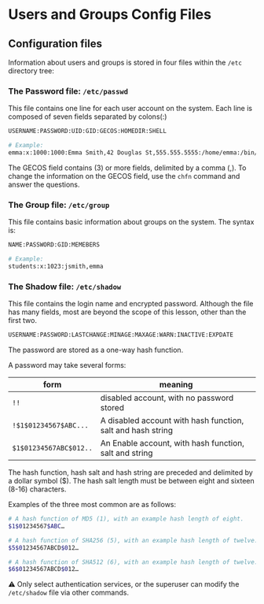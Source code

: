 # Users and Groups Config Files

## Configuration files

Information about users and groups is stored in four files within the `/etc` directory tree:

### The Password file: `/etc/passwd`

This file contains one line for each user account on the system. 
Each line is composed of seven fields separated by colons(:)

```sh
USERNAME:PASSWORD:UID:GID:GECOS:HOMEDIR:SHELL 

# Example:
emma:x:1000:1000:Emma Smith,42 Douglas St,555.555.5555:/home/emma:/bin/bash
```

The GECOS field contains (3) or more fields, delimited by a comma (,). To change the information on the GECOS field, use the `chfn` command and answer the questions.

### The Group file: `/etc/group` 

This file contains basic information about groups on the system. The syntax is:

```sh
NAME:PASSWORD:GID:MEMEBERS

# Example:
students:x:1023:jsmith,emma
```

### The Shadow file: `/etc/shadow`

This file contains the login name and encrypted password. Although the file has many fields, most are beyond the scope of this lesson, other than the first two.

```sh
USERNAME:PASSWORD:LASTCHANGE:MINAGE:MAXAGE:WARN:INACTIVE:EXPDATE
```

The password are stored as a one-way hash function.

A password may take several forms:

| form                   | meaning                                                     |
|------------------------|-------------------------------------------------------------|
| `!!`                   | disabled account, with no password stored                   |
| `!$1$01234567$ABC...`  | A disabled account with hash function, salt and hash string |
| `$1$01234567ABC$012..` | An Enable account, with hash function, salt and string      |

The hash function, hash salt and hash string are preceded and delimited by a dollar symbol ($). The hash salt length must be between eight and sixteen (8-16) characters. 

Examples of the three most common are as follows:

```sh
# A hash function of MD5 (1), with an example hash length of eight.
$1$01234567$ABC…
```

```sh
# A hash function of SHA256 (5), with an example hash length of twelve.
$5$01234567ABCD$012…
```

```sh
# A hash function of SHA512 (6), with an example hash length of twelve.
$6$01234567ABCD$012…
```

⚠ Only select authentication services, or the superuser can modify the `/etc/shadow` file via other commands.

